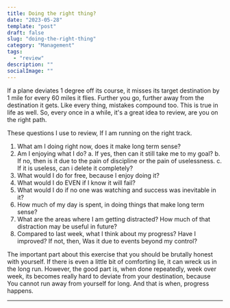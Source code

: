 ```yaml
---
title: Doing the right thing?
date: "2023-05-28"
template: "post"
draft: false
slug: "doing-the-right-thing"
category: "Management"
tags:
  - "review"
description: ""
socialImage: ""
---
```


If a plane deviates 1 degree off its course, it misses its target destination by 1 mile for every 60 miles it flies. Further you go, further away from the destination it gets. Like every thing, mistakes compound too. This is true in life as well. So, every once in a while, it's a great idea to review, are you on the right path.

These questions I use to review, If I am running on the right track.

1. What am I doing right now, does it make long term sense?
2. Am I enjoying what I do?
  a. If yes, then can it still take me to my goal?
  b. If no, then is it due to the pain of discipline or the pain of uselessness.
  c. If it is useless, can i delete it completely?
3. What would I do for free, because I enjoy doing it?
4. What would I do EVEN if I know it will fail?
5. What would I do if no one was watching and success was inevitable in it?
6. How much of my day is spent, in doing things that make long term sense?
7. What are the areas where I am getting distracted? How much of that distraction may be useful in future?
8. Compared to last week, what I think about my progress? Have I improved? If not, then, Was it due to events beyond my control?

The important part about this exercise that you should be brutally honest with yourself. If there is even a little bit of comforting lie, it can wreck us in the long run. However, the good part is, when done repeatedly, week over week, its becomes really hard to deviate from your destination, because You cannot run away from yourself for long. And that is when, progress happens.

---

